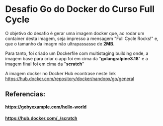 # Desafio Go do Docker do Curso Full Cycle

O objetivo do desafio é gerar uma imagem docker que, ao rodar um container desta imagem, seja impresso a mensagem "Full Cycle Rocks!" e, que o tamanho da imagm não ultrapassasse de **2MB**.

Para tanto, foi criado um Dockerfile com multistaging building onde, a imagem base para criar o app foi em cima da "**golang:alpine3.18**" e a imagem final foi em cima da "**scratch**"

A imagem docker no Docker Hub econtrase neste link https://hub.docker.com/repository/docker/nandopx/go/general

## Referencias:
#### https://gobyexample.com/hello-world
#### https://hub.docker.com/_/scratch
